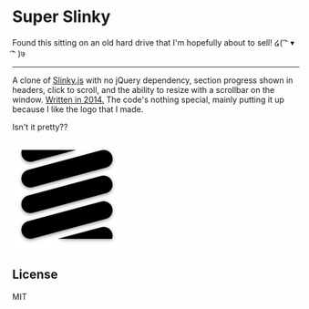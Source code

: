 Super Slinky
============

Found this sitting on an old hard drive that I'm hopefully about to sell! ໒( ͡ᵔ ▾ ͡ᵔ )७

---

A clone of [Slinky.js](http://slinky.iclanzan.com/) with no jQuery dependency,
section progress shown in headers, click to scroll, and the ability to resize
with a scrollbar on the window. [Written in 2014.](http://codepen.io/rileyjshaw/pen/pIFly/)
The code's nothing special, mainly putting it up because I like the logo that I
made.

Isn't it pretty??

![Super Slinky Logo](./web/static/android-chrome-192x192.png)

## License
MIT
